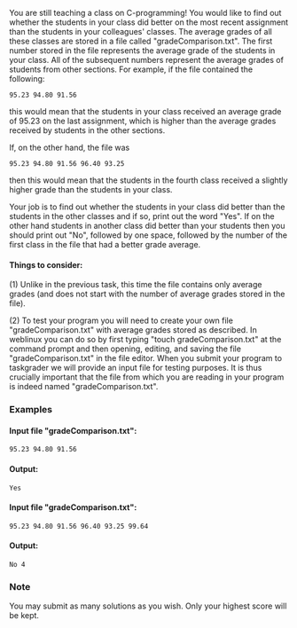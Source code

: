 You are still teaching a class on C-programming! You would like to find out whether the students in your class did better on the most recent assignment than the students in your colleagues' classes. The average grades of all these classes are stored in a file called "gradeComparison.txt". The first number stored in the file represents the average grade of the students in your class. All of the subsequent numbers represent the average grades of students from other sections. For example, if the file contained the following:

```
95.23 94.80 91.56
```

this would mean that the students in your class received an average grade of 95.23 on the last assignment, which is higher than the average grades received by students in the other sections.

If, on the other hand, the file was

```
95.23 94.80 91.56 96.40 93.25
```

then this would mean that the students in the fourth class received a slightly higher grade than the students in your class.  

Your job is to find out whether the students in your class did better than the students in the other classes and if so, print out the word "Yes". If on the other hand students in another class did better than your students then you should print out "No", followed by one space, followed by the number of the first class in the file that had a better grade average.

 

#### Things to consider: 

(1) Unlike in the previous task, this time the file contains only average grades (and does not start with the number of average grades stored in the file).

(2) To test your program you will need to create your own file "gradeComparison.txt" with average grades stored as described. In weblinux you can do so by first typing "touch gradeComparison.txt" at the command prompt and then opening, editing, and saving the file "gradeComparison.txt" in the file editor. When you submit your program to taskgrader we will provide an input file for testing purposes. It is thus crucially important that the file from which you are reading in your program is indeed named "gradeComparison.txt".  

 

### Examples

#### Input file "gradeComparison.txt": 

```
95.23 94.80 91.56
```

#### Output: 

```
Yes
```

 

#### Input file "gradeComparison.txt": 

```
95.23 94.80 91.56 96.40 93.25 99.64
```

#### Output:

```
No 4
```

 

### Note

You may submit as many solutions as you wish. Only your highest score will be kept.